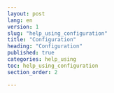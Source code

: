 ```yaml
---
layout: post
lang: en
version: 1
slug: "help_using_configuration"
title: "Configuration"
heading: "Configuration"
published: true
categories: help_using
toc: help_using_configuration
section_order: 2

---
```


